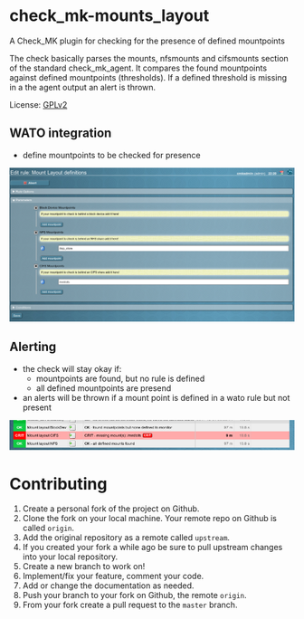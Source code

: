 # check_mk-mounts_layout
A Check_MK plugin for checking for the presence of defined mountpoints

The check basically parses the mounts, nfsmounts and cifsmounts section of the standard check_mk_agent.
It compares the found mountpoints against defined mountpoints (thresholds). If a defined threshold is missing
in a the agent output an alert is thrown.

License: [GPLv2](LICENSE)  


## WATO integration
* define mountpoints to be checked for presence

![wato](documentation/mounts_layout_wato.png)


## Alerting
* the check will stay okay if:
  * mountpoints are found, but no rule is defined
  * all defined mountpoints are presend
* an alerts will be thrown if a mount point is defined in a wato rule but not present

![checks](documentation/mounts_layout_checks.png)


# Contributing
1. Create a personal fork of the project on Github.
2. Clone the fork on your local machine. Your remote repo on Github is called ```origin```.
3. Add the original repository as a remote called ```upstream```.
4. If you created your fork a while ago be sure to pull upstream changes into your local repository.
5. Create a new branch to work on!
6. Implement/fix your feature, comment your code.
7. Add or change the documentation as needed.
8. Push your branch to your fork on Github, the remote ```origin```.
9. From your fork create a pull request to the ```master``` branch.
